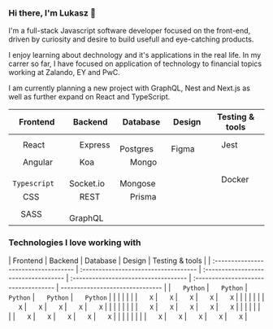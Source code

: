### Hi there, I'm Lukasz 👋

I'm a full-stack Javascript software developer focused on the front-end, driven by curiosity and desire to build usefull and eye-catching products.

I enjoy learning about dechnology and it's applications in the real life. In my carrer so far, I have focused on application of technology to financial topics working at Zalando, EY and PwC.

I am currently planning a new project with GraphQL, Nest and Next.js as well as further expand on React and TypeScript.

| Frontend                                                                                                                                                        | Backend                                                                                                                                   | Database                                                                                                                               | Design                                                                                                                              | Testing & tools                                                                                                                                             |
| --------------------------------------------------------------------------------------------------------------------------------------------------------------- | ----------------------------------------------------------------------------------------------------------------------------------------- | -------------------------------------------------------------------------------------------------------------------------------------- | ----------------------------------------------------------------------------------------------------------------------------------- | ----------------------------------------------------------------------------------------------------------------------------------------------------------- |
| <img width="16px" src="https://upload.wikimedia.org/wikipedia/commons/thumb/a/a7/React-icon.svg/1200px-React-icon.svg.png" /> React                             | <img width="16px" src="https://upload.wikimedia.org/wikipedia/commons/thumb/a/a7/React-icon.svg/1200px-React-icon.svg.png" /> Express     | <img width="16px" src="https://upload.wikimedia.org/wikipedia/commons/thumb/a/a7/React-icon.svg/1200px-React-icon.svg.png" /> Postgres | <img width="16px" src="https://upload.wikimedia.org/wikipedia/commons/thumb/a/a7/React-icon.svg/1200px-React-icon.svg.png" /> Figma | <img width="16px" src="https://upload.wikimedia.org/wikipedia/commons/thumb/a/a7/React-icon.svg/1200px-React-icon.svg.png" /> Jest                          |
| <img width="16px" src="https://upload.wikimedia.org/wikipedia/commons/thumb/c/cf/Angular_full_color_logo.svg/1200px-Angular_full_color_logo.svg.png" /> Angular | <img width="16px" src="https://upload.wikimedia.org/wikipedia/commons/thumb/a/a7/React-icon.svg/1200px-React-icon.svg.png" /> Koa         | <img width="16px" src="https://upload.wikimedia.org/wikipedia/commons/thumb/a/a7/React-icon.svg/1200px-React-icon.svg.png" /> Mongo    |                                                                                                                                     |                                                                                                                                                             |
| <img width="16px" src="https://cdn.jsdelivr.net/gh/devicons/devicon/icons/typescript/typescript-original.svg" /> `Typescript`                                   | <img width="16px" src="https://upload.wikimedia.org/wikipedia/commons/9/96/Socket-io.svg" /> Socket.io                                    | <img width="16px" src="https://tsed.io/mongoose.png" /> Mongose                                                                        |                                                                                                                                     | <img width="16px" src="https://d1.awsstatic.com/acs/characters/Logos/Docker-Logo_Horizontel_279x131.b8a5c41e56b77706656d61080f6a0217a3ba356d.png" /> Docker |
| <img width="16px" src="https://upload.wikimedia.org/wikipedia/commons/thumb/d/d5/CSS3_logo_and_wordmark.svg/1200px-CSS3_logo_and_wordmark.svg.png" /> CSS       | <img width="16px" src="https://encrypted-tbn0.gstatic.com/images?q=tbn:ANd9GcQVrGhpCu6brPEhizJYY8O27KRO-1yMvq_F_g&usqp=CAU" /> REST       | <img width="16px" src="https://cdn.freelogovectors.net/wp-content/uploads/2022/01/prisma_logo-freelogovectors.net_.png" /> Prisma      |                                                                                                                                     |                                                                                                                                                             |
| <img width="16px" src="https://upload.wikimedia.org/wikipedia/commons/thumb/9/96/Sass_Logo_Color.svg/1200px-Sass_Logo_Color.svg.png" />SASS                     | <img width="16px" src="https://upload.wikimedia.org/wikipedia/commons/thumb/1/17/GraphQL_Logo.svg/1200px-GraphQL_Logo.svg.png" /> GraphQL |                                                                                                                                        |                                                                                                                                     |                                                                                                                                                             |

### Technologies I love working with

| Frontend                             | Backend                              | Database                             | Design                               | Testing & tools                      |
| :----------------------------------- | :----------------------------------- | :----------------------------------- | :----------------------------------- | :----------------------------------- | ------------------------------- |
| <img width="16px" src="" /> `Python` | <img width="16px" src="" /> `Python` | <img width="16px" src="" /> `Python` | <img width="16px" src="" /> `Python` | <img width="16px" src="" /> `Python` |
|                                      |                                      |                                      |                                      |
| <img width="16px" src="" /> `X`      | <img width="16px" src="" /> `X`      | <img width="16px" src="" /> `X`      | <img width="16px" src="" /> `X`      | <img width="16px" src="" /> `X`      |
|                                      |                                      |                                      |                                      |
| <img width="16px" src="" /> `X`      | <img width="16px" src="" /> `X`      | <img width="16px" src="" /> `X`      | <img width="16px" src="" /> `X`      | <img width="16px" src="" /> `X`      |
|                                      |                                      |                                      |                                      |
|                                      | <img width="16px" src="" /> `X`      | <img width="16px" src="" /> `X`      | <img width="16px" src="" /> `X`      | <img width="16px" src="" /> `X`      | <img width="16px" src="" /> `X` |
|                                      |                                      |                                      |                                      |
|                                      | <img width="16px" src="" /> `X`      | <img width="16px" src="" /> `X`      | <img width="16px" src="" /> `X`      | <img width="16px" src="" /> `X`      | <img width="16px" src="" /> `X` |
|                                      |                                      |                                      |                                      |
|                                      | <img width="16px" src="" /> `X`      | <img width="16px" src="" /> `X`      | <img width="16px" src="" /> `X`      | <img width="16px" src="" /> `X`      | <img width="16px" src="" /> `X` |

